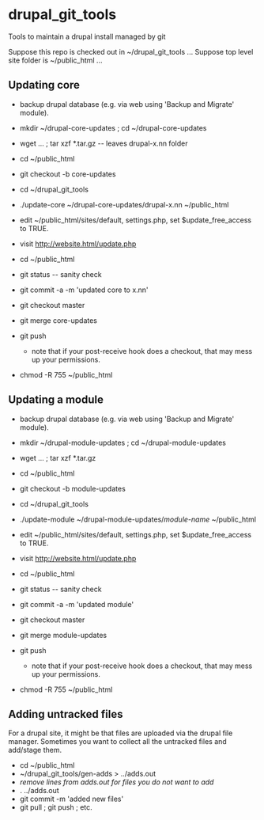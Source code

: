 # drupal_git_tools
Tools to maintain a drupal install managed by git

Suppose this repo is checked out in ~/drupal\_git\_tools ...
Suppose top level site folder is ~/public\_html ...

## Updating core

* backup drupal database (e.g. via web using 'Backup and Migrate' module).

* mkdir ~/drupal-core-updates ; cd ~/drupal-core-updates
*   wget ... ; tar xzf *.tar.gz   -- leaves drupal-x.nn folder
* cd ~/public_html
*   git checkout -b core-updates
* cd ~/drupal\_git\_tools
*   ./update-core ~/drupal-core-updates/drupal-x.nn ~/public_html
* edit ~/public_html/sites/default, settings.php, set $update\_free\_access to TRUE.
*   visit http://website.html/update.php
* cd ~/public_html
*   git status -- sanity check
*   git commit -a -m 'updated core to x.nn'
*   git checkout master
*   git merge core-updates
*   git push
    * note that if your post-receive hook does a checkout, that may mess up
	  your permissions.
* chmod -R 755 ~/public_html

## Updating a module

* backup drupal database (e.g. via web using 'Backup and Migrate' module).

* mkdir ~/drupal-module-updates ; cd ~/drupal-module-updates
*   wget ... ; tar xzf *.tar.gz 
* cd ~/public_html
*   git checkout -b module-updates
* cd ~/drupal\_git\_tools
*   ./update-module ~/drupal-module-updates/*module-name* ~/public_html
* edit ~/public_html/sites/default, settings.php, set $update\_free\_access to TRUE.
*   visit http://website.html/update.php
* cd ~/public_html
*   git status -- sanity check
*   git commit -a -m 'updated <module name> module'
*   git checkout master
*   git merge module-updates
*   git push
    * note that if your post-receive hook does a checkout, that may mess up
	  your permissions.
* chmod -R 755 ~/public_html

## Adding untracked files

For a drupal site, it might be that files are uploaded via the drupal
file manager. Sometimes you want to collect all the untracked files
and add/stage them.

* cd ~/public_html
* ~/drupal\_git\_tools/gen-adds > ../adds.out
* *remove lines from adds.out for files you do not want to add*
* . ../adds.out
* git commit -m 'added new files'
* git pull ; git push ; etc.

